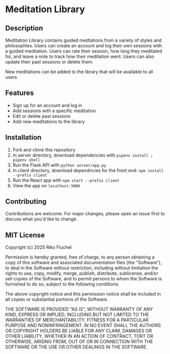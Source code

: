 # Meditation Library

## Description
Meditation Library contains guided medtations from a variety of styles and philosophies. Users can create an account and log their own sessions with a guided meditation. Users can rate their session, how long they meditated for, and leave a note to track how their meditation went. Users can also update their past sessions or delete them.

New meditations can be added to the library that will be available to all users.

## Features
- Sign up for an account and log in
- Add sessions with a specific meditation
- Edit or delete past sessions
- Add new meditations to the library

## Installation
1. Fork and clone this repository
2. In server directory, download dependencies with `pipenv install ; pipenv shell`
3. Run the Flask API with `python server/app.py`
4. In client directory, download dependncies for the front end: `npm install --prefix client`
5. Run the React app with `npm start --prefix client`
6. View the app on `localhost:3000`

## Contributing
Contributions are welcome. For major changes, please open an issue first to discuss what you'd like to change.

## MIT License
Copyright (c) 2025 Riko Fluchel

Permission is hereby granted, free of charge, to any person obtaining a copy of this software and associated documentation files (the "Software"), to deal in the Software without restriction, including without limitation the rights to use, copy, modify, merge, publish, distribute, sublicense, and/or sell copies of the Software, and to permit persons to whom the Software is furnished to do so, subject to the following conditions:

The above copyright notice and this permission notice shall be included in all copies or substantial portions of the Software.

THE SOFTWARE IS PROVIDED "AS IS", WITHOUT WARRANTY OF ANY KIND, EXPRESS OR IMPLIED, INCLUDING BUT NOT LIMITED TO THE WARRANTIES OF MERCHANTABILITY, FITNESS FOR A PARTICULAR PURPOSE AND NONINFRINGEMENT. IN NO EVENT SHALL THE AUTHORS OR COPYRIGHT HOLDERS BE LIABLE FOR ANY CLAIM, DAMAGES OR OTHER LIABILITY, WHETHER IN AN ACTION OF CONTRACT, TORT OR OTHERWISE, ARISING FROM, OUT OF OR IN CONNECTION WITH THE SOFTWARE OR THE USE OR OTHER DEALINGS IN THE SOFTWARE.